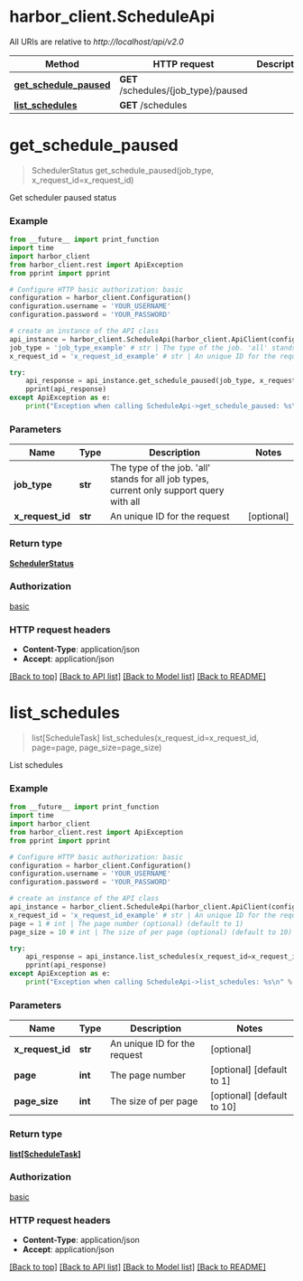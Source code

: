 # harbor_client.ScheduleApi

All URIs are relative to *http://localhost/api/v2.0*

Method | HTTP request | Description
------------- | ------------- | -------------
[**get_schedule_paused**](ScheduleApi.md#get_schedule_paused) | **GET** /schedules/{job_type}/paused | 
[**list_schedules**](ScheduleApi.md#list_schedules) | **GET** /schedules | 


# **get_schedule_paused**
> SchedulerStatus get_schedule_paused(job_type, x_request_id=x_request_id)



Get scheduler paused status

### Example
```python
from __future__ import print_function
import time
import harbor_client
from harbor_client.rest import ApiException
from pprint import pprint

# Configure HTTP basic authorization: basic
configuration = harbor_client.Configuration()
configuration.username = 'YOUR_USERNAME'
configuration.password = 'YOUR_PASSWORD'

# create an instance of the API class
api_instance = harbor_client.ScheduleApi(harbor_client.ApiClient(configuration))
job_type = 'job_type_example' # str | The type of the job. 'all' stands for all job types, current only support query with all
x_request_id = 'x_request_id_example' # str | An unique ID for the request (optional)

try:
    api_response = api_instance.get_schedule_paused(job_type, x_request_id=x_request_id)
    pprint(api_response)
except ApiException as e:
    print("Exception when calling ScheduleApi->get_schedule_paused: %s\n" % e)
```

### Parameters

Name | Type | Description  | Notes
------------- | ------------- | ------------- | -------------
 **job_type** | **str**| The type of the job. &#39;all&#39; stands for all job types, current only support query with all | 
 **x_request_id** | **str**| An unique ID for the request | [optional] 

### Return type

[**SchedulerStatus**](SchedulerStatus.md)

### Authorization

[basic](../README.md#basic)

### HTTP request headers

 - **Content-Type**: application/json
 - **Accept**: application/json

[[Back to top]](#) [[Back to API list]](../README.md#documentation-for-api-endpoints) [[Back to Model list]](../README.md#documentation-for-models) [[Back to README]](../README.md)

# **list_schedules**
> list[ScheduleTask] list_schedules(x_request_id=x_request_id, page=page, page_size=page_size)



List schedules

### Example
```python
from __future__ import print_function
import time
import harbor_client
from harbor_client.rest import ApiException
from pprint import pprint

# Configure HTTP basic authorization: basic
configuration = harbor_client.Configuration()
configuration.username = 'YOUR_USERNAME'
configuration.password = 'YOUR_PASSWORD'

# create an instance of the API class
api_instance = harbor_client.ScheduleApi(harbor_client.ApiClient(configuration))
x_request_id = 'x_request_id_example' # str | An unique ID for the request (optional)
page = 1 # int | The page number (optional) (default to 1)
page_size = 10 # int | The size of per page (optional) (default to 10)

try:
    api_response = api_instance.list_schedules(x_request_id=x_request_id, page=page, page_size=page_size)
    pprint(api_response)
except ApiException as e:
    print("Exception when calling ScheduleApi->list_schedules: %s\n" % e)
```

### Parameters

Name | Type | Description  | Notes
------------- | ------------- | ------------- | -------------
 **x_request_id** | **str**| An unique ID for the request | [optional] 
 **page** | **int**| The page number | [optional] [default to 1]
 **page_size** | **int**| The size of per page | [optional] [default to 10]

### Return type

[**list[ScheduleTask]**](ScheduleTask.md)

### Authorization

[basic](../README.md#basic)

### HTTP request headers

 - **Content-Type**: application/json
 - **Accept**: application/json

[[Back to top]](#) [[Back to API list]](../README.md#documentation-for-api-endpoints) [[Back to Model list]](../README.md#documentation-for-models) [[Back to README]](../README.md)

